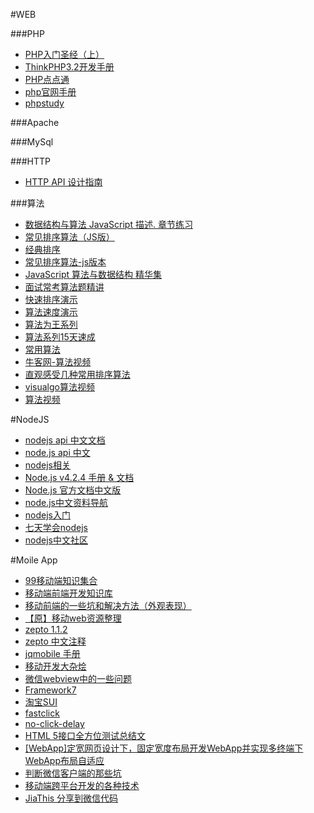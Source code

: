 
#WEB

###PHP
- [ PHP入门圣经（上）](http://phpbook.phpxy.com/33183)
- [ThinkPHP3.2开发手册](http://document.thinkphp.cn/manual_3_2.html#define_model)
- [PHP点点通](http://www.phpddt.com)
- [php官网手册](http://php.net/manual/zh/index.php)
- [phpstudy](http://www.phpstudy.net/php)
	
###Apache

###MySql

###HTTP
- [HTTP API 设计指南](http://segmentfault.com/bookmark/1230000002521721)

###算法
- [数据结构与算法 JavaScript 描述. 章节练习](https://github.com/Ralph-Wang/algorithm.in.js)
- [常见排序算法（JS版）](https://github.com/twobin/twobinSort)
- [经典排序](https://github.com/luofei2011/jsAgm/blob/master/js/sort.js)
- [常见排序算法-js版本](https://github.com/hechangmin/jssort)
- [JavaScript 算法与数据结构 精华集](https://github.com/lightningtgc/JavaScript-Algorithms)
- [面试常考算法题精讲](http://www.nowcoder.com/live/courses)
- [快速排序演示](http://student.zjzk.cn/course_ware/data_structure/web/flashhtml/kuaisupaixu.htm)
- [算法速度演示](http://www.sorting-algorithms.com)
- [算法为王系列](http://blog.fens.me/series-algorithm/)
- [算法系列15天速成](http://www.cnblogs.com/huangxincheng/category/340146.html)
- [常用算法](http://www.cnblogs.com/tuyile006/category/95974.html)
- [牛客网-算法视频](http://www.nowcoder.com/courses/6)
- [直观感受几种常用排序算法](http://www.cnblogs.com/wangfupeng1988/archive/2011/12/26/2302216.html)
- [visualgo算法视频](http://visualgo.net)
- [算法视频](http://watchmen.cn/video/algorithm)

#NodeJS
- [nodejs  api 中文文档](http://www.cnblogs.com/liyufeng2013/p/4072098.html)
- [node.js api 中文](http://www.lxway.com/438648.html)
- [nodejs相关](https://cnodejs.org/topic/528c9a38d2b3893f2abb6eeb)
- [Node.js v4.2.4 手册 & 文档](http://nodeapi.ucdok.com/api/all.html)
- [Node.js 官方文档中文版](http://wiki.jikexueyuan.com/project/nodejs)
- [node.js中文资料导航](https://github.com/youyudehexie/node123)
- [nodejs入门](http://www.nodebeginner.org/index-zh-cn.html)
- [七天学会nodejs](http://nqdeng.github.io/7-days-nodejs)
- [nodejs中文社区](http://cnodejs.org)




#Moile App
- [99移动端知识集合](https://github.com/jtyjty99999/mobileTech)
- [移动端前端开发知识库](https://github.com/AlloyTeam/Mars)
- [移动前端的一些坑和解决方法（外观表现）](http://caibaojian.com/mobile-web-bug.html)
- [【原】移动web资源整理](http://www.cnblogs.com/PeunZhang/p/3407453.html)
- [zepto 1.1.2](http://www.css88.com/doc/zeptojs_api/)
- [zepto 中文注释](http://www.cnblogs.com/sky000/archive/2013/03/29/2988952.html)
- [jqmobile 手册](http://app-framework-software.intel.com/api.php)
- [移动开发大杂烩](https://github.com/hoosin/mobile-web-favorites)
- [微信webview中的一些问题](http://lin-chao.github.io/2014/11/14/微信webview中的一些问题/)
- [Framework7 ](http://framework7.taobao.org)
- [淘宝SUI](http://m.sui.taobao.org)
- [fastclick](https://github.com/ftlabs/fastclick)
- [no-click-delay](https://github.com/mmastrac/jquery-noclickdelay)
- [HTML 5接口全方位测试总结文](http://mp.weixin.qq.com/s?__biz=MjM5MTk1NjI0MA==&mid=207632461&idx=1&sn=a8b00391f244c3bcbe1c2e9f22c7b107#rd)
- [[WebApp]定宽网页设计下，固定宽度布局开发WebApp并实现多终端下WebApp布局自适应](http://www.cnblogs.com/plums/archive/2013/01/10/WebApp-fixed-width-layout-of-multi-terminal-adapter-since.html)
- [判断微信客户端的那些坑](http://loo2k.com/blog/detecting-wechat-client)
- [移动端跨平台开发的各种技术](http://fex.baidu.com/blog/2015/05/cross-mobile)
- [JiaThis 分享到微信代码](http://www.jiathis.com/help/html/weixin-share-code)
	

